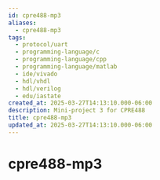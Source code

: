```yaml
---
id: cpre488-mp3
aliases:
  - cpre488-mp3
tags:
  - protocol/uart
  - programming-language/c
  - programming-language/cpp
  - programming-language/matlab
  - ide/vivado
  - hdl/vhdl
  - hdl/verilog
  - edu/iastate
created_at: 2025-03-27T14:13:10.000-06:00
description: Mini-project 3 for CPRE488
title: cpre488-mp3
updated_at: 2025-03-27T14:13:10.000-06:00
---
```


# cpre488-mp3
